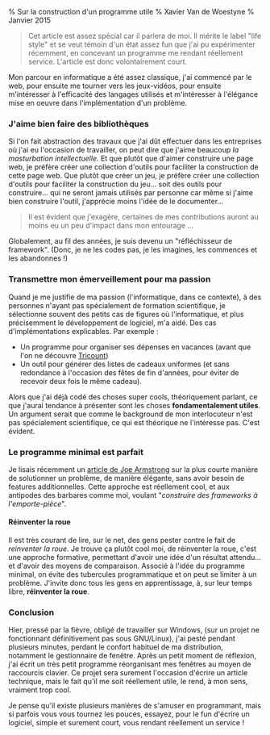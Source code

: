 % Sur la construction d\'un programme utile
% Xavier Van de Woestyne
% Janvier 2015

> Cet article est assez spécial car il parlera de moi. Il mérite le label "life style" et se veut témoin d'un état assez fun que j'ai pu expérimenter récemment, en concevant un programme me rendant réellement service. L'article est donc volontairement court.

Mon parcour en informatique a été assez classique, j'ai commencé par le web, pour ensuite me tourner vers les jeux-vidéos, pour ensuite m'intéresser à l'efficacité des langages utilisés et m'intéresser à l'élégance mise en oeuvre dans l'implémentation d'un problème.

### J'aime bien faire des bibliothèques
Si l'on fait abstraction des travaux que j'ai dût effectuer dans les entreprises où j'ai eu l'occasion de travailler, on peut dire que j'aime beaucoup *la masturbation intellectuelle*. Et que plutôt que d'aimer construire une page web, je préfère créer une collection d'outils pour faciliter la construction de cette page web. Que plutôt que créer un jeu, je préfère créer une collection d'outils pour faciliter la construction du jeu... soit des outils pour construire... qui ne seront jamais utilisés par personne car même si j'aime bien construire l'outil, j'apprécie moins l'idée de le documenter...

> Il est évident que j'exagère, certaines de mes contributions auront au moins eu un peu d'impact dans mon entourage ...

Globalement, au fil des années, je suis devenu un "réfléchisseur de framework". (Donc, je ne les codes pas, je les imagines, les commences et les abandonnes !)

### Transmettre mon émerveillement pour ma passion
Quand je me justifie de ma passion (l'informatique, dans ce contexte), à des personnes n'ayant pas spécialement de formation scientifique, je sélectionne souvent des petits cas de figures où l'informatique, et plus précisemment le développement de logiciel, m'a aidé. Des cas d'implémentations explicables. Par exemple :

*   Un programme pour organiser ses dépenses en vacances (avant que l'on ne découvre [Tricount](http://tricount.com/fr/))
*   Un outil pour générer des listes de cadeaux uniformes (et sans redondance à l'occasion des fêtes de fin d'années, pour éviter de recevoir deux fois le même cadeau).

Alors que j'ai déjà codé des choses super cools, théoriquement parlant, ce que j'aurai tendance à présenter sont les choses **fondamentalement utiles**. Un argument serait que comme le background de mon interlocuteur n'est pas spécialement scientifique, ce qui est théorique ne l'intéresse pas. C'est évident.

### Le programme minimal est parfait
Je lisais récemment un [article de Joe Armstrong](http://joearms.github.io/2014/06/25/minimal-viable-program.html) sur la plus courte manière de solutionner un problème, de manière élégante, sans avoir besoin de features additionnelles. Cette approche est réellement cool, et aux antipodes des barbares comme moi, voulant "*construire des frameworks à l'emporte-pièce*".

#### Réinventer la roue
Il est très courant de lire, sur le net, des gens pester contre le fait de *reinventer la roue*. Je trouve ça plutôt cool moi, de réinventer la roue, c'est une approche formative, permettant d'avoir une idée d'un résultat attendu... et d'avoir des moyens de comparaison. Associé à l'idée du programme minimal, on évite des tubercules programmatique et on peut se limiter à un problème. J'invite donc tous les gens en apprentissage, à, sur leur temps libre, **réinventer la roue**.

### Conclusion
Hier, pressé par la fièvre, obligé de travailler sur Windows, (sur un projet ne fonctionnant définitivement pas sous GNU/Linux), j'ai pesté pendant plusieurs minutes, perdant le confort habituel de ma distribution, notamment le gestionnaire de fenêtre. Après un petit moment de réflexion, j'ai écrit un très petit programme réorganisant mes fenêtres au moyen de raccourcis clavier. Ce projet sera surement l'occasion d'écrire un article technique, mais le fait qu'il me soit réellement utile, le rend, à mon sens, vraiment trop cool.

Je pense qu'il existe plusieurs manières de s'amuser en programmant, mais si parfois vous vous tournez les pouces, essayez, pour le fun d'écrire un logiciel, simple et surement court, vous rendant réellement un service !




